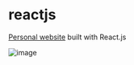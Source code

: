 # reactjs
[Personal website](https://nardnob.com) built with React.js

![image](https://github.com/nardnob/reactjs/assets/26029755/15931724-91bc-43b7-86c0-03475b88bfa4)
